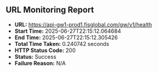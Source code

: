 ## URL Monitoring Report

- **URL:** https://api-gw1-prod1.fisglobal.com/gw/v1/health
- **Start Time:** 2025-06-27T22:15:12.064684
- **End Time:** 2025-06-27T22:15:12.305426
- **Total Time Taken:** 0.240742 seconds
- **HTTP Status Code:** 200
- **Status:** Success
- **Failure Reason:** N/A

